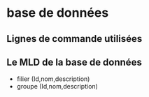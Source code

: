 # base de données

## Lignes de commande utilisées

## Le MLD de la base de données
  - filier (Id,nom,description)
  - groupe (Id,nom,description)

